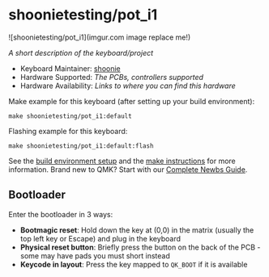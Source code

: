 # shoonietesting/pot_i1

![shoonietesting/pot_i1](imgur.com image replace me!)

*A short description of the keyboard/project*

* Keyboard Maintainer: [shoonie](https://github.com/shoonie-desu)
* Hardware Supported: *The PCBs, controllers supported*
* Hardware Availability: *Links to where you can find this hardware*

Make example for this keyboard (after setting up your build environment):

    make shoonietesting/pot_i1:default

Flashing example for this keyboard:

    make shoonietesting/pot_i1:default:flash

See the [build environment setup](https://docs.qmk.fm/#/getting_started_build_tools) and the [make instructions](https://docs.qmk.fm/#/getting_started_make_guide) for more information. Brand new to QMK? Start with our [Complete Newbs Guide](https://docs.qmk.fm/#/newbs).

## Bootloader

Enter the bootloader in 3 ways:

* **Bootmagic reset**: Hold down the key at (0,0) in the matrix (usually the top left key or Escape) and plug in the keyboard
* **Physical reset button**: Briefly press the button on the back of the PCB - some may have pads you must short instead
* **Keycode in layout**: Press the key mapped to `QK_BOOT` if it is available

